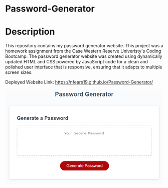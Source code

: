 # Password-Generator
# Description
This repository contains my password generator website. This project was a homework assignment from the Case Western Reserve Univeristy's Coding Bootcamp. 
The password generator website was created using dynamically updated HTML and CSS powered by JavaScript code for a clean and polished user interface 
that is responsive, ensuring that it adapts to multiple screen sizes.

Deployed Website Link: https://nfears19.github.io/Password-Generator/

<img src = "Assets\03-javascript-homework-demo.png">